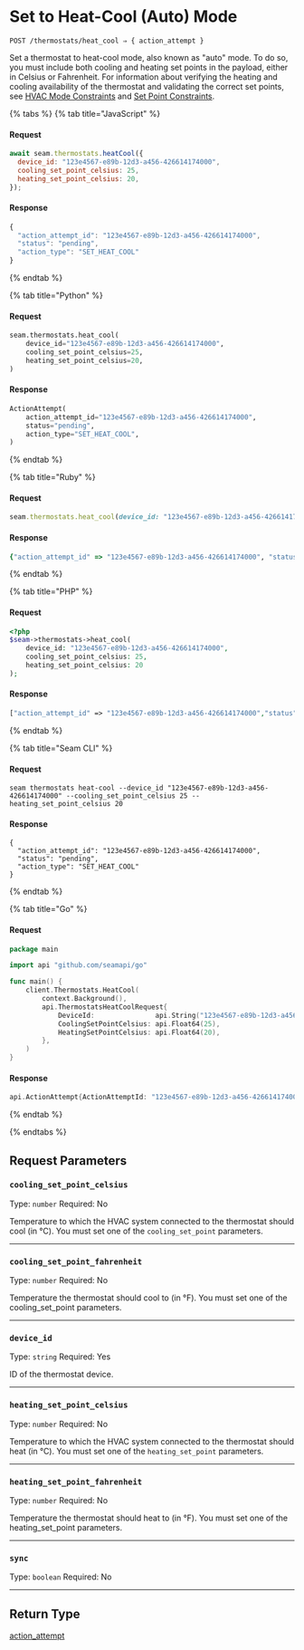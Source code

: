 # Set to Heat-Cool (Auto) Mode

```
POST /thermostats/heat_cool ⇒ { action_attempt }
```

Set a thermostat to heat-cool mode, also known as "auto" mode. To do so, you must include both cooling and heating set points in the payload, either in Celsius or Fahrenheit. For information about verifying the heating and cooling availability of the thermostat and validating the correct set points, see [HVAC Mode Constraints](https://docs.seam.co/latest/capability-guides/thermostats/hvac-mode#hvac-mode-constraints) and [Set Point Constraints](https://docs.seam.co/latest/capability-guides/thermostats/set-points#set-point-constraints).

{% tabs %}
{% tab title="JavaScript" %}
#### Request

```javascript
await seam.thermostats.heatCool({
  device_id: "123e4567-e89b-12d3-a456-426614174000",
  cooling_set_point_celsius: 25,
  heating_set_point_celsius: 20,
});
```

#### Response

```javascript
{
  "action_attempt_id": "123e4567-e89b-12d3-a456-426614174000",
  "status": "pending",
  "action_type": "SET_HEAT_COOL"
}
```
{% endtab %}

{% tab title="Python" %}
#### Request

```python
seam.thermostats.heat_cool(
    device_id="123e4567-e89b-12d3-a456-426614174000",
    cooling_set_point_celsius=25,
    heating_set_point_celsius=20,
)
```

#### Response

```python
ActionAttempt(
    action_attempt_id="123e4567-e89b-12d3-a456-426614174000",
    status="pending",
    action_type="SET_HEAT_COOL",
)
```
{% endtab %}

{% tab title="Ruby" %}
#### Request

```ruby
seam.thermostats.heat_cool(device_id: "123e4567-e89b-12d3-a456-426614174000", cooling_set_point_celsius: 25, heating_set_point_celsius: 20)
```

#### Response

```ruby
{"action_attempt_id" => "123e4567-e89b-12d3-a456-426614174000", "status" => "pending", "action_type" => "SET_HEAT_COOL"}
```
{% endtab %}

{% tab title="PHP" %}
#### Request

```php
<?php
$seam->thermostats->heat_cool(
    device_id: "123e4567-e89b-12d3-a456-426614174000",
    cooling_set_point_celsius: 25,
    heating_set_point_celsius: 20
);
```

#### Response

```php
["action_attempt_id" => "123e4567-e89b-12d3-a456-426614174000","status" => "pending","action_type" => "SET_HEAT_COOL"]
```
{% endtab %}

{% tab title="Seam CLI" %}
#### Request

```seam_cli
seam thermostats heat-cool --device_id "123e4567-e89b-12d3-a456-426614174000" --cooling_set_point_celsius 25 --heating_set_point_celsius 20
```

#### Response

```seam_cli
{
  "action_attempt_id": "123e4567-e89b-12d3-a456-426614174000",
  "status": "pending",
  "action_type": "SET_HEAT_COOL"
}
```
{% endtab %}

{% tab title="Go" %}
#### Request

```go
package main

import api "github.com/seamapi/go"

func main() {
	client.Thermostats.HeatCool(
		context.Background(),
		api.ThermostatsHeatCoolRequest{
			DeviceId:               api.String("123e4567-e89b-12d3-a456-426614174000"),
			CoolingSetPointCelsius: api.Float64(25),
			HeatingSetPointCelsius: api.Float64(20),
		},
	)
}
```

#### Response

```go
api.ActionAttempt{ActionAttemptId: "123e4567-e89b-12d3-a456-426614174000", Status: "pending", ActionType: "SET_HEAT_COOL"}
```
{% endtab %}

{% endtabs %}

## Request Parameters

### `cooling_set_point_celsius`

Type: `number`
Required: No

Temperature to which the HVAC system connected to the thermostat should cool (in °C). You must set one of the `cooling_set_point` parameters.

***

### `cooling_set_point_fahrenheit`

Type: `number`
Required: No

Temperature the thermostat should cool to (in °F). You must set one of the cooling_set_point parameters.

***

### `device_id`

Type: `string`
Required: Yes

ID of the thermostat device.

***

### `heating_set_point_celsius`

Type: `number`
Required: No

Temperature to which the HVAC system connected to the thermostat should heat (in °C). You must set one of the `heating_set_point` parameters.

***

### `heating_set_point_fahrenheit`

Type: `number`
Required: No

Temperature the thermostat should heat to (in °F). You must set one of the heating_set_point parameters.

***

### `sync`

Type: `boolean`
Required: No



***

## Return Type

[action\_attempt](./)
